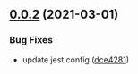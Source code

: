 ## [0.0.2](https://github.com/serverless-plus/serverless-http/compare/v0.0.1...v0.0.2) (2021-03-01)


### Bug Fixes

* update jest config ([dce4281](https://github.com/serverless-plus/serverless-http/commit/dce42813ccc09374e96853bc54ab5d1f432d3cae))
